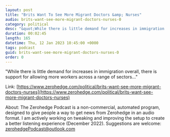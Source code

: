 ```yaml
---
layout: post
title: "Brits Want To See More Migrant Doctors &amp; Nurses"
audio: brits-want-see-more-migrant-doctors-nurses-0
category: political
desc: "&quot;While there is little demand for increases in immigration overall, there is support for allowing more workers across a range of sectors...&quot;"
duration: 00:02:45
length: 165
datetime: Thu, 12 Jan 2023 10:45:00 +0000
tags: podcast
guid: brits-want-see-more-migrant-doctors-nurses-0
order: 0
---
```

&quot;While there is little demand for increases in immigration overall, there is support for allowing more workers across a range of sectors...&quot;

Link: [https://www.zerohedge.com/political/brits-want-see-more-migrant-doctors-nurses](https://www.zerohedge.com/political/brits-want-see-more-migrant-doctors-nurses)

About: The Zerohedge Podcast is a non-commercial, automated program, designed to give people a way to get news from Zerohedge in an audio format.  I am actively working on tweaking and improving the setup to create a better listening experience (December 2022).  Suggestions are welcome: [zerohedgePodcast@outlook.com](mailto:zerohedgePodcast@outlook.com)